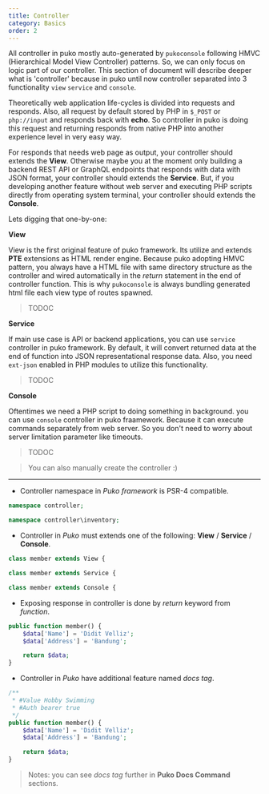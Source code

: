 ```yaml
---
title: Controller
category: Basics
order: 2
---
```


All controller in puko mostly auto-generated by `pukoconsole` following HMVC (Hierarchical Model View Controller) patterns.
So, we can only focus on logic part of our controller.
This section of document will describe deeper what is 'controller' 
because in puko until now controller separated into 3 functionality `view` `service` and `console`.

Theoretically web application life-cycles is divided into requests and responds.
Also, all request by default stored by PHP in `$_POST` or `php://input` and responds back with **echo**.
So controller in puko is doing this request and returning responds from native PHP into another experience level in very easy way.

For responds that needs web page as output, your controller should extends the **View**. 
Otherwise maybe you at the moment only building a backend REST API or GraphQL endpoints 
that responds with data with JSON format,
your controller should extends the **Service**.
But, if you developing another feature without web server 
and executing PHP scripts directly from operating system terminal, 
your controller should extends the **Console**. 

Lets digging that one-by-one:

**View**

View is the first original feature of puko framework. Its utilize and extends **PTE** extensions as HTML render engine.
Because puko adopting HMVC pattern, you always have a HTML file with same directory structure as the controller 
and wired automatically in the _return_ statement in the end of controller function.
This is why `pukoconsole` is always bundling generated html file each view type of routes spawned.

> TODOC

**Service**

If main use case is API or backend applications, you can use `service` controller in puko framework.
By default, it will convert returned data at the end of function into JSON representational response data.
Also, you need `ext-json` enabled in PHP modules to utilize this functionality.

> TODOC

**Console**

Oftentimes we need a PHP script to doing something in background.
you can use `console` controller in puko fraamework. 
Because it can execute commands separately from web server. 
So you don't need to worry about server limitation parameter like timeouts.

> TODOC

> You can also manually create the controller :)

---

* Controller namespace in *Puko framework* is PSR-4 compatible.

```php
namespace controller;
```

```php
namespace controller\inventory;
```

* Controller in *Puko* must extends one of the following: **View** / **Service** / **Console**.

```php
class member extends View {
``` 

```php
class member extends Service {
```

```php
class member extends Console {
```

* Exposing response in controller is done by *return* keyword from *function*.

```php
public function member() {
    $data['Name'] = 'Didit Velliz';
    $data['Address'] = 'Bandung';

    return $data;
}
```

* Controller in *Puko* have additional feature named *docs tag*.

```php
/**
 * #Value Hobby Swimming
 * #Auth bearer true
 */
public function member() {
    $data['Name'] = 'Didit Velliz';
    $data['Address'] = 'Bandung';

    return $data;
}
```

> Notes: you can see *docs tag* further in **Puko Docs Command** sections.
